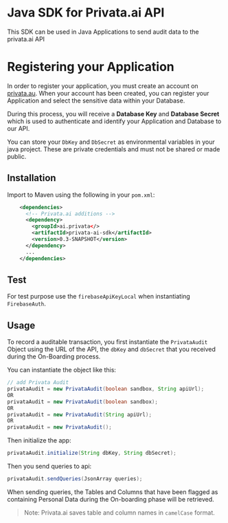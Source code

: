 # Java SDK for Privata.ai API

This SDK can be used in Java Applications to send audit data to the privata.ai API

# Registering your Application

In order to register your application, you must create an account on [privata.au](privataAudit). When your account has been created, you can register your Application and select the sensitive data within your Database.

During this process, you will receive a **Database Key** and **Database Secret** which is used to authenticate and identify your Application and Database to our API.

You can store your `DbKey` and `DbSecret` as environmental variables in your java project. These are private credentials and must not be shared or made public.

## Installation

Import to Maven using the following in your `pom.xml`:

```xml
    <dependencies>
      <!-- Privata.ai additions -->
      <dependency>
        <groupId>ai.privata</>
        <artifactId>privata-ai-sdk</artifactId>
        <version>0.3-SNAPSHOT</version>
      </dependency>
      ...
    </dependencies>
```

## Test

For test purpose use the `firebaseApiKeyLocal` when instantiating `FirebaseAuth`.

## Usage

To record a auditable transaction, you first instantiate the `PrivataAudit` Object using the URL of the API, the `dbKey` and `dbSecret` that you received during the On-Boarding process.

You can instantiate the object like this:

```java
// add Privata Audit
privataAudit = new PrivataAudit(boolean sandbox, String apiUrl);
OR
privataAudit = new PrivataAudit(boolean sandbox);
OR
privataAudit = new PrivataAudit(String apiUrl);
OR
privataAudit = new PrivataAudit();
```

Then initialize the app:

```java
privataAudit.initialize(String dbKey, String dbSecret);
```

Then you send queries to api:

```java
privataAudit.sendQueries(JsonArray queries);

```

When sending queries, the Tables and Columns that have been flagged as containing Personal Data during the On-boarding phase will be retrieved.

> Note: Privata.ai saves table and column names in `camelCase` format.
